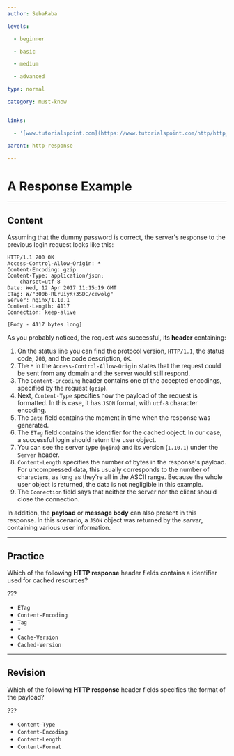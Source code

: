 ```yaml
---
author: SebaRaba

levels:

  - beginner

  - basic

  - medium

  - advanced

type: normal

category: must-know


links:

  - '[www.tutorialspoint.com](https://www.tutorialspoint.com/http/http_responses.htm){website}'

parent: http-response

---
```


# A Response Example

---
## Content

Assuming that the dummy password is correct, the server's response to the previous login request looks like this:
```text
HTTP/1.1 200 OK
Access-Control-Allow-Origin: *
Content-Encoding: gzip
Content-Type: application/json;
    charset=utf-8
Date: Wed, 12 Apr 2017 11:15:19 GMT
ETag: W/"300b-RLrUiyK+3SDC/cewolg"
Server: nginx/1.10.1
Content-Length: 4117
Connection: keep-alive

[Body - 4117 bytes long]
```

As you probably noticed, the request was successful, its **header** containing:

1. On the status line you can find the protocol version, `HTTP/1.1`, the status code, `200`, and the code description, `OK`.
2. The `*` in the `Access-Control-Allow-Origin` states that the request could be sent from any domain and the server would still respond.
3. The `Content-Encoding` header contains one of the accepted encodings, specified by the request (`gzip`).
4. Next, `Content-Type` specifies how the payload of the request is formatted. In this case, it has `JSON` format, with `utf-8` character encoding.
5. The `Date` field contains the moment in time when the response was generated.
6. The `ETag` field contains the identifier for the cached object. In our case, a successful login should return the user object.
7. You can see the server type (`nginx`) and its version (`1.10.1`) under the `Server` header.
8. `Content-Length` specifies the number of bytes in the response's payload. For uncompressed data, this usually corresponds to the number of characters, as long as they're all in the ASCII range. Because the whole user object is returned, the data is not negligible in this example.
9. The `Connection` field says that neither the server nor the client should close the connection.

In addition, the **payload** or **message body** can also present in this response. In this scenario, a `JSON` object was returned by the *server*, containing various user information.

---
## Practice

Which of the following **HTTP response** header fields contains a identifier used for cached resources?

???


* `ETag`
* `Content-Encoding`
* `Tag`
* `*`
* `Cache-Version`
* `Cached-Version`

---
## Revision

Which of the following **HTTP response** header fields specifies the format of the payload?

???


* `Content-Type`
* `Content-Encoding`
* `Content-Length`
* `Content-Format`

